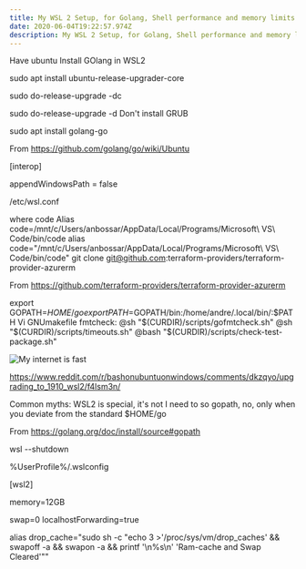 ```yaml
---
title: My WSL 2 Setup, for Golang, Shell performance and memory limits
date: 2020-06-04T19:22:57.974Z
description: My WSL 2 Setup, for Golang, Shell performance and memory limits
---
```

Have ubuntu Install GOlang in WSL2

sudo apt install ubuntu-release-upgrader-core

sudo do-release-upgrade -dc

sudo do-release-upgrade -d Don't install GRUB

sudo apt install golang-go

From <https://github.com/golang/go/wiki/Ubuntu> 

\[interop] 

appendWindowsPath = false

/etc/wsl.conf

where code Alias code=/mnt/c/Users/anbossar/AppData/Local/Programs/Microsoft\ VS\ Code/bin/code alias code="/mnt/c/Users/anbossar/AppData/Local/Programs/Microsoft\ VS\ Code/bin/code"
git clone git@github.com:terraform-providers/terraform-provider-azurerm

From <https://github.com/terraform-providers/terraform-provider-azurerm> 

export GOPATH=$HOME/go export PATH=$GOPATH/bin:/home/andre/.local/bin/:$PATH Vi GNUmakefile
fmtcheck:
        @sh "$(CURDIR)/scripts/gofmtcheck.sh"
        @sh "$(CURDIR)/scripts/timeouts.sh"
        @bash "$(CURDIR)/scripts/check-test-package.sh"

![](/img/2020-06-04-21.27.28.png "My internet is fast")

https://www.reddit.com/r/bashonubuntuonwindows/comments/dkzqyo/upgrading_to_1910_wsl2/f4lsm3n/

Common myths: WSL2 is special, it's not I need to so gopath, no, only when you deviate from the standard 
$HOME/go

From <https://golang.org/doc/install/source#gopath> 

wsl --shutdown

%UserProfile%/.wslconfig 

\[wsl2] 

memory=12GB 

swap=0
localhostForwarding=true


alias drop_cache="sudo sh -c "echo 3 >'/proc/sys/vm/drop_caches' && swapoff -a && swapon -a && printf '\n%s\n' 'Ram-cache and Swap Cleared'""